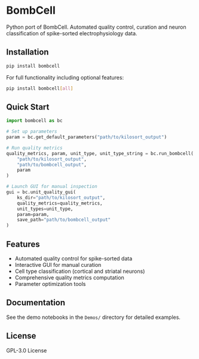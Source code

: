 # BombCell

Python port of BombCell. Automated quality control, curation and neuron classification of spike-sorted electrophysiology data.

## Installation

```bash
pip install bombcell
```

For full functionality including optional features:

```bash
pip install bombcell[all]
```

## Quick Start

```python
import bombcell as bc

# Set up parameters
param = bc.get_default_parameters("path/to/kilosort_output")

# Run quality metrics
quality_metrics, param, unit_type, unit_type_string = bc.run_bombcell(
    "path/to/kilosort_output", 
    "path/to/bombcell_output", 
    param
)

# Launch GUI for manual inspection
gui = bc.unit_quality_gui(
    ks_dir="path/to/kilosort_output",
    quality_metrics=quality_metrics,
    unit_types=unit_type,
    param=param,
    save_path="path/to/bombcell_output"
)
```

## Features

- Automated quality control for spike-sorted data
- Interactive GUI for manual curation
- Cell type classification (cortical and striatal neurons)
- Comprehensive quality metrics computation
- Parameter optimization tools

## Documentation

See the demo notebooks in the `Demos/` directory for detailed examples.

## License

GPL-3.0 License